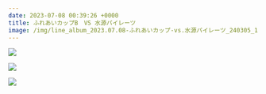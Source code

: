 ```yaml
---
date: 2023-07-08 00:39:26 +0000
title: ふれあいカップB　VS 水源パイレーツ
image: /img/line_album_2023.07.08-ふれあいカップ-vs.水源パイレーツ_240305_1.jpg
---
```

![](/img/line_album_2023.07.08-ふれあいカップ-vs.水源パイレーツ_240305_2.jpg)

![](/img/line_album_2023.07.08-ふれあいカップ-vs.水源パイレーツ_240305_3.jpg)

![](/img/line_album_2023.07.08-ふれあいカップ-vs.水源パイレーツ_240305_4.jpg)